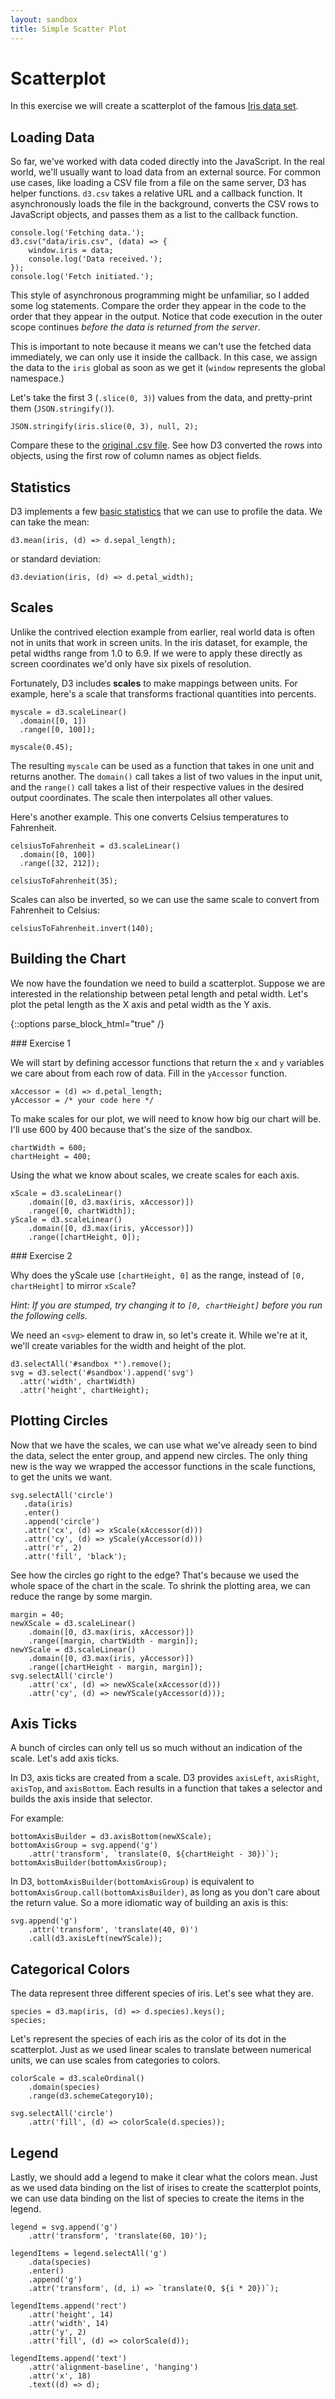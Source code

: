 ```yaml
---
layout: sandbox
title: Simple Scatter Plot
---
```

# Scatterplot

In this exercise we will create a scatterplot of the famous [Iris data set](https://en.wikipedia.org/wiki/Iris_flower_data_set).

## Loading Data

So far, we've worked with data coded directly into the JavaScript. In the real world, we'll usually want to load data from an external source. For common use cases, like loading a CSV file from a file on the same server, D3 has helper functions. `d3.csv` takes a relative URL and a callback function. It asynchronously loads the file in the background, converts the CSV rows to JavaScript objects, and passes them as a list to the callback function.

    console.log('Fetching data.');
    d3.csv("data/iris.csv", (data) => {
        window.iris = data;
        console.log('Data received.');
    });
    console.log('Fetch initiated.');

This style of asynchronous programming might be unfamiliar, so I added some log statements. Compare the order they appear in the code to the order that they appear in the output. Notice that code execution in the outer scope continues *before the data is returned from the server*.

This is important to note because it means we can't use the fetched data immediately, we can only use it inside the callback. In this case, we assign the data to the `iris` global as soon as we get it (`window` represents the global namespace.)

Let's take the first 3 (`.slice(0, 3)`) values from the data, and pretty-print them (`JSON.stringify()`).

    JSON.stringify(iris.slice(0, 3), null, 2);

Compare these to the [original .csv file](data/iris.csv). See how D3 converted the rows into objects, using the first row of column names as object fields.

## Statistics

D3 implements a few [basic statistics](https://github.com/d3/d3-array/blob/master/README.md#statistics) that we can use to profile the data. We can take the mean:

    d3.mean(iris, (d) => d.sepal_length);

or standard deviation:

    d3.deviation(iris, (d) => d.petal_width);

## Scales

Unlike the contrived election example from earlier, real world data is often not in units that work in screen units. In the iris dataset, for example, the petal widths range from 1.0 to 6.9. If we were to apply these directly as screen coordinates we'd only have six pixels of resolution.

Fortunately, D3 includes **scales** to make mappings between units. For example, here's a scale that transforms fractional quantities into percents.

    myscale = d3.scaleLinear()
      .domain([0, 1])
      .range([0, 100]);

    myscale(0.45);

The resulting `myscale` can be used as a function that takes in one unit and returns another. The `domain()` call takes a list of two values in the input unit, and the `range()` call takes a list of their respective values in the desired output coordinates. The scale then interpolates all other values.

Here's another example. This one converts Celsius temperatures to Fahrenheit.

    celsiusToFahrenheit = d3.scaleLinear()
      .domain([0, 100])
      .range([32, 212]);

    celsiusToFahrenheit(35);

Scales can also be inverted, so we can use the same scale to convert from Fahrenheit to Celsius:

    celsiusToFahrenheit.invert(140);

## Building the Chart

We now have the foundation we need to build a scatterplot. Suppose we are interested in the relationship between petal length and petal width. Let's plot the petal length as the X axis and petal width as the Y axis.

{::options parse_block_html="true" /}
<div class="exercise">
### Exercise 1

We will start by defining accessor functions that return the `x` and `y` variables we care about from each row of data. Fill in the `yAccessor` function.

    xAccessor = (d) => d.petal_length;
    yAccessor = /* your code here */
</div>

To make scales for our plot, we will need to know how big our chart will be. I'll use 600 by 400 because that's the size of the sandbox.

    chartWidth = 600;
    chartHeight = 400;

Using the what we know about scales, we create scales for each axis.

    xScale = d3.scaleLinear()
        .domain([0, d3.max(iris, xAccessor)])
        .range([0, chartWidth]);
    yScale = d3.scaleLinear()
        .domain([0, d3.max(iris, yAccessor)])
        .range([chartHeight, 0]);

<div class="exercise">
### Exercise 2

Why does the yScale use `[chartHeight, 0]` as the range, instead of `[0, chartHeight]` to mirror `xScale`?

*Hint: If you are stumped, try changing it to `[0, chartHeight]` before you run the following cells.*
</div>

We need an `<svg>` element to draw in, so let's create it. While we're at it, we'll create variables for the width and height of the plot.

    d3.selectAll('#sandbox *').remove();
    svg = d3.select('#sandbox').append('svg')
      .attr('width', chartWidth)
      .attr('height', chartHeight);


## Plotting Circles

Now that we have the scales, we can use what we've already seen to bind the data, select the enter group, and append new circles. The only thing new is the way we wrapped the accessor functions in the scale functions, to get the units we want.

    svg.selectAll('circle')
       .data(iris)
       .enter()
       .append('circle')
       .attr('cx', (d) => xScale(xAccessor(d)))
       .attr('cy', (d) => yScale(yAccessor(d)))
       .attr('r', 2)
       .attr('fill', 'black');

See how the circles go right to the edge? That's because we used the whole space of the chart in the scale. To shrink the plotting area, we can reduce the range by some margin.

    margin = 40;
    newXScale = d3.scaleLinear()
        .domain([0, d3.max(iris, xAccessor)])
        .range([margin, chartWidth - margin]);
    newYScale = d3.scaleLinear()
        .domain([0, d3.max(iris, yAccessor)])
        .range([chartHeight - margin, margin]);
    svg.selectAll('circle')
        .attr('cx', (d) => newXScale(xAccessor(d)))
        .attr('cy', (d) => newYScale(yAccessor(d)));

## Axis Ticks

A bunch of circles can only tell us so much without an indication of the scale. Let's add axis ticks.

In D3, axis ticks are created from a scale. D3 provides `axisLeft`, `axisRight`, `axisTop`, and `axisBottom`. Each results in a function that takes a selector and builds the axis inside that selector.

For example:

    bottomAxisBuilder = d3.axisBottom(newXScale);
    bottomAxisGroup = svg.append('g')
        .attr('transform', `translate(0, ${chartHeight - 30})`);
    bottomAxisBuilder(bottomAxisGroup);

In D3, `bottomAxisBuilder(bottomAxisGroup)` is equivalent to `bottomAxisGroup.call(bottomAxisBuilder)`, as long as you don't care about the return value. So a more idiomatic way of building an axis is this:

    svg.append('g')
        .attr('transform', 'translate(40, 0)')
        .call(d3.axisLeft(newYScale));

## Categorical Colors

The data represent three different species of iris. Let's see what they are.

    species = d3.map(iris, (d) => d.species).keys();
    species;

Let's represent the species of each iris as the color of its dot in the scatterplot. Just as we used linear scales to translate between numerical units, we can use scales from categories to colors.

    colorScale = d3.scaleOrdinal()
        .domain(species)
        .range(d3.schemeCategory10);
    
    svg.selectAll('circle')
        .attr('fill', (d) => colorScale(d.species));

## Legend

Lastly, we should add a legend to make it clear what the colors mean. Just as we used data binding on the list of irises to create the scatterplot points, we can use data binding on the list of species to create the items in the legend.

    legend = svg.append('g')
        .attr('transform', 'translate(60, 10)');

    legendItems = legend.selectAll('g')
        .data(species)        
        .enter()
        .append('g')
        .attr('transform', (d, i) => `translate(0, ${i * 20})`);

    legendItems.append('rect')
        .attr('height', 14)
        .attr('width', 14)
        .attr('y', 2)
        .attr('fill', (d) => colorScale(d));

    legendItems.append('text')
        .attr('alignment-baseline', 'hanging')
        .attr('x', 18)
        .text((d) => d);

